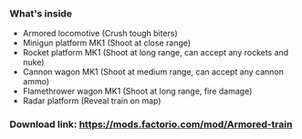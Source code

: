 ### What's inside

* Armored locomotive (Crush tough biters)
* Minigun platform MK1 (Shoot at close range)
* Rocket platform MK1 (Shoot at long range, can accept any rockets and nuke)
* Cannon wagon MK1 (Shoot at medium range, can accept any cannon ammo)
* Flamethrower wagon MK1 (Shoot at long range, fire damage)
* Radar platform (Reveal train on map)

### Download link: https://mods.factorio.com/mod/Armored-train